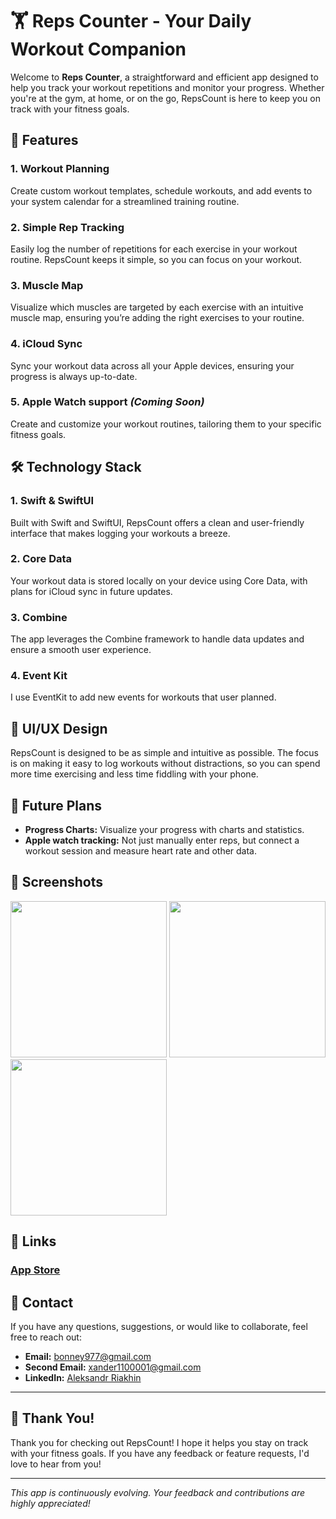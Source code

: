 # 🏋️ Reps Counter - Your Daily Workout Companion

Welcome to **Reps Counter**, a straightforward and efficient app designed to help you track your workout repetitions and monitor your progress. Whether you're at the gym, at home, or on the go, RepsCount is here to keep you on track with your fitness goals.

## 🚀 Features

### 1. **Workout Planning**
Create custom workout templates, schedule workouts, and add events to your system calendar for a streamlined training routine.

### 2. **Simple Rep Tracking**
Easily log the number of repetitions for each exercise in your workout routine. RepsCount keeps it simple, so you can focus on your workout.

### 3. **Muscle Map**
Visualize which muscles are targeted by each exercise with an intuitive muscle map, ensuring you’re adding the right exercises to your routine.

### 4. **iCloud Sync**
Sync your workout data across all your Apple devices, ensuring your progress is always up-to-date.

### 5. **Apple Watch support** *(Coming Soon)*
Create and customize your workout routines, tailoring them to your specific fitness goals.

## 🛠️ Technology Stack

### 1. **Swift & SwiftUI**
Built with Swift and SwiftUI, RepsCount offers a clean and user-friendly interface that makes logging your workouts a breeze.

### 2. **Core Data**
Your workout data is stored locally on your device using Core Data, with plans for iCloud sync in future updates.

### 3. **Combine**
The app leverages the Combine framework to handle data updates and ensure a smooth user experience.

### 4. **Event Kit**
I use EventKit to add new events for workouts that user planned.

## 🎨 UI/UX Design

RepsCount is designed to be as simple and intuitive as possible. The focus is on making it easy to log workouts without distractions, so you can spend more time exercising and less time fiddling with your phone.

## 🚧 Future Plans

- **Progress Charts:** Visualize your progress with charts and statistics.
- **Apple watch tracking:** Not just manually enter reps, but connect a workout session and measure heart rate and other data.

## 📸 Screenshots

<img width="250" src="https://github.com/user-attachments/assets/3fb37e40-3390-444b-b5db-31da65099d25">
<img width="250" src="https://github.com/user-attachments/assets/13bb4d36-da31-44de-ad24-913288ce3c56">
<img width="250" src="https://github.com/user-attachments/assets/1dfdd8e9-9f6e-48c0-8fa1-0d44d752fc4b">


## 🔗 Links

### [App Store](https://apps.apple.com/me/app/repscount/id6476805884)

## 📧 Contact

If you have any questions, suggestions, or would like to collaborate, feel free to reach out:

- **Email:** [bonney977@gmail.com](mailto:bonney977@gmail.com)
- **Second Email:** [xander1100001@gmail.com](mailto:xander1100001@gmail.com)
- **LinkedIn:** [Aleksandr Riakhin](https://www.linkedin.com/in/xander1100001)

---

## 🎉 Thank You!

Thank you for checking out RepsCount! I hope it helps you stay on track with your fitness goals. If you have any feedback or feature requests, I'd love to hear from you!

---

*This app is continuously evolving. Your feedback and contributions are highly appreciated!*
